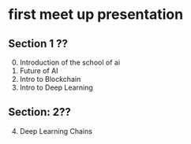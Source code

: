 # first meet up presentation 
 ## Section 1 ??
0. Introduction of the school of ai
1. Future of AI
2. Intro to Blockchain
3. Intro to Deep Learning
## Section: 2??
4. Deep Learning Chains 